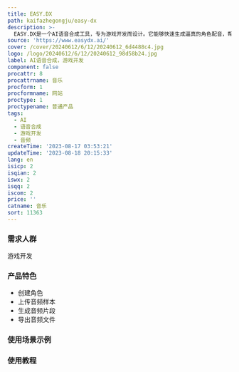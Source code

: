 ```yaml
---
title: EASY.DX
path: kaifazhegongju/easy-dx
description: >-
  EASY.DX是一个AI语音合成工具，专为游戏开发而设计。它能够快速生成逼真的角色配音，帮助游戏开发者节省时间和成本。使用EASY.DX，你可以轻松创建自定义角色的声音，并将音频导出到游戏开发软件中。不需要额外的音频编辑，EASY.DX会为你生成清晰的对话音频。
source: 'https://www.easydx.ai/'
cover: /cover/20240612/6/12/20240612_6d4488c4.jpg
logo: /logo/20240612/6/12/20240612_98d58b24.jpg
label: AI语音合成，游戏开发
component: false
procattr: 8
procattrname: 音乐
procform: 1
procformname: 网站
proctype: 1
proctypename: 普通产品
tags:
  - AI
  - 语音合成
  - 游戏开发
  - 音频
createTime: '2023-08-17 03:53:21'
updateTime: '2023-08-18 20:15:33'
lang: en
isicp: 2
isqian: 2
iswx: 2
isqq: 2
iscom: 2
price: ''
catname: 音乐
sort: 11363
---
```




### 需求人群
游戏开发

### 产品特色
- 创建角色
- 上传音频样本
- 生成音频片段
- 导出音频文件

### 使用场景示例


### 使用教程


  
